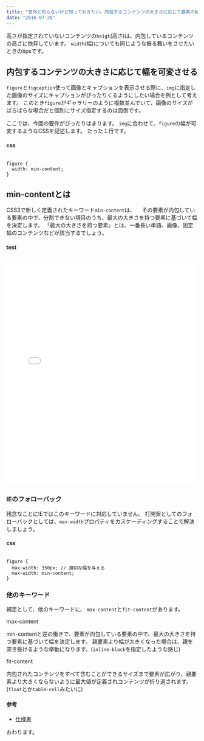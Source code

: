 ```yaml
---
title: "意外と知らないけど知っておきたい。内包するコンテンツの大きさに応じて要素の幅を可変させるレスポンシブテクニック -『CSS』"
date: "2016-07-28"
---
```


高さが指定されていないコンテンツの`heigt`(高さ)は、内包しているコンテンツの高さに依存しています。 `width`(幅)についても同じような振る舞いをさせたいときのtipsです。

## 内包するコンテンツの大きさに応じて幅を可変させる

`figure`と`figcaption`使って画像とキャプションを表示させる際に、`img`に指定した画像のサイズにキャプションがぴったりくるようにしたい場合を例として考えます。 このとき`figure`がギャラリーのように複数並んでいて、画像のサイズがばらばらな場合だと個別にサイズ指定するのは面倒です。

ここでは、今回の要件がぴったりはまります。 `img`に合わせて、`figure`の幅が可変するようなCSSを記述します。 たった１行です。

#### css

```

figure {
  width: min-content;
}
```

## min-contentとは

CSS3で新しく定義されたキーワード`min-content`は、 　その要素が内包している要素の中で、分割できない項目のうち、最大の大きさを持つ要素に基づいて幅を決定します。 「最大の大きさを持つ要素」とは、一番長い単語、画像、固定幅のコンテンツなどが該当するでしょう。

#### test

<iframe width="100%" height="600" src="//jsfiddle.net/yutousui/v6jyn639/embedded/result,css,html/dark/" allowfullscreen="allowfullscreen" frameborder="0"></iframe>

### IEのフォローバック

残念なことにIEではこのキーワードに対応していません。 打開案としてのフォローバックとしては、`max-width`プロパティをカスケーディングすることで解決しましょう。

#### css

```

figure {
  max-width: 350px; // 適切な幅を与える
  max-width: min-content;
}
```

### 他のキーワード

補足として、他のキーワードに、 `max-content`と`fit-content`があります。

max-content

min-contentと逆の働きで、要素が内包している要素の中で、最大の大きさを持つ要素に基づいて幅を決定します。 親要素より幅が大きくなった場合は、親を突き抜けるような挙動になります。(`inline-block`を指定したような感じ)

fit-content

内包されたコンテンツをすべて含むことができるサイズまで要素が広がり、親要素より大きくならないように最大値が定義されコンテンツが折り返されます。(`float`とか`table-cell`みたいに)

#### 参考

- [仕様書](https://www.w3.org/TR/css-sizing-3/#values)

おわります。
